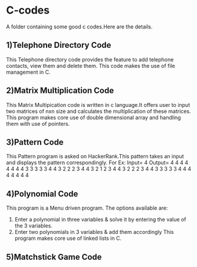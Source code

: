 # C-codes
A folder containing some good c codes.Here are the details.

## 1)Telephone Directory Code
This Telephone directory code provides the feature to add telephone contacts, view them and delete them. This code makes the use of file management in C.
## 2)Matrix Multiplication Code
This Matrix Multipication code is written in c language.It offers user to input two matrices of  nxn size and calculates the multiplication of these matrices. This program makes core use of double dimensional array and handling them with use of pointers.
## 3)Pattern Code
This Pattern program is asked on HackerRank.This pattern takes an input and displays the pattern correspondingly.
For Ex: Input= 4
Output= 
4 4 4 4 4 4 4
4 3 3 3 3 3 4
4 3 2 2 2 3 4
4 3 2 1 2 3 4
4 3 2 2 2 3 4
4 3 3 3 3 3 4
4 4 4 4 4 4 4
## 4)Polynomial Code
This program is a Menu driven program. The options available are:
1) Enter a polynomial in three variables & solve it by entering the value of the 3 variables.
2) Enter two polynomials in 3 variables & add them accordingly
This program makes core use of linked lists in C.
## 5)Matchstick Game Code
